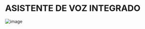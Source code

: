 # ASISTENTE DE VOZ INTEGRADO 

![image](https://github.com/user-attachments/assets/d33c4722-6fa5-4bb5-9aac-3a30d4eaef9c)


